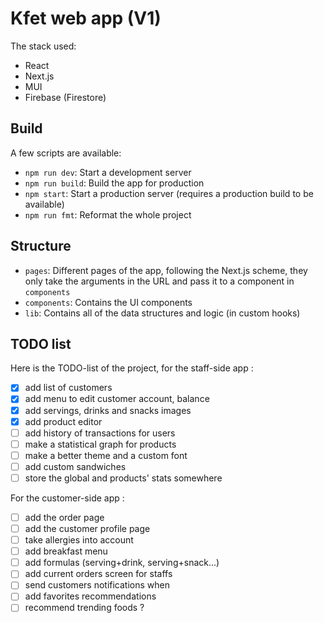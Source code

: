 # Kfet web app (V1)

The stack used:
* React
* Next.js
* MUI
* Firebase (Firestore)

## Build

A few scripts are available:
* `npm run dev`: Start a development server
* `npm run build`: Build the app for production
* `npm start`: Start a production server (requires a production build to be available)
* `npm run fmt`: Reformat the whole project

## Structure
* `pages`: Different pages of the app, following the Next.js scheme, they only take the arguments in the URL and pass it to a component in `components`
* `components`: Contains the UI components
* `lib`: Contains all of the data structures and logic (in custom hooks)

## TODO list

Here is the TODO-list of the project, for the staff-side app :
- [x] add list of customers
- [x] add menu to edit customer account, balance
- [x] add servings, drinks and snacks images
- [x] add product editor
- [ ] add history of transactions for users
- [ ] make a statistical graph for products
- [ ] make a better theme and a custom font
- [ ] add custom sandwiches
- [ ] store the global and products' stats somewhere

For the customer-side app :
- [ ] add the order page
- [ ] add the customer profile page
- [ ] take allergies into account
- [ ] add breakfast menu
- [ ] add formulas (serving+drink, serving+snack...)
- [ ] add current orders screen for staffs
- [ ] send customers notifications when
- [ ] add favorites recommendations
- [ ] recommend trending foods ?
